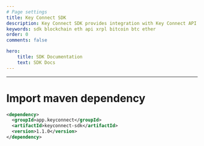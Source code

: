 ```yaml
---
# Page settings
title: Key Connect SDK
description: Key Connect SDK provides integration with Key Connect API Server,  </br> a single gateway to access BTC, ETH and XRP blockchains.
keywords: sdk blockchain eth api xrpl bitcoin btc ether
order: 0
comments: false

hero:
    title: SDK Documentation
    text: SDK Docs
---
```

---

# Import maven dependency

```xml
<dependency>
  <groupId>app.keyconnect</groupId>
  <artifactId>keyconnect-sdk</artifactId>
  <version>1.1.0</version>
</dependency>
```
